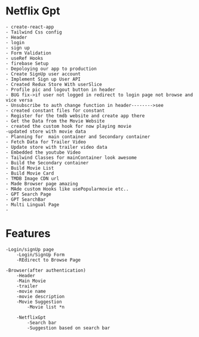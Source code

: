 # Netflix Gpt 
    - create-react-app
    - Tailwind Css config
    - Header
    - login
    - sign up
    - Form Validation
    - useRef Hooks
    - firebase Setup
    - Depoloying our app to production
    - Create SignUp user account
    - Implement Sign up User API
    - Created Redux Store With userSlice
    - Profile pic and logout button in header
    - BUG fix->if user not logged in redirect to login page not browse and vice versa
    - Unsubscribe to auth change function in header-------->see
    - created constant files for constant 
    - Register for the tmdb website and create app there
    - Get the Data from the Movie Website 
    - created the custom hook for now playing movie 
    -updated store with movie data 
    - Planning for  main container and Secondary container 
    - Fetch Data for Trailer Video 
    - Update store with trailer video data
    - Embedded the youtube Video
    - Tailwind Classes for mainContainer look awesome 
    - Build the Secondary container 
    - Build Movie List 
    - Build Movie Card
    - TMDB Image CDN url
    - Made Browser page amazing
    - MAde custom Hooks like usePopularmovie etc..
    - GPT Search Page
    - GPT SearchBar
    - Multi Lingual Page
    - 

    
    
    


# Features
    -Login/signUp page
        -Login/SignUp Form
        -REdirect to Browse Page

    -Browser(after authentication)
        -Header
        -Main Movie
        -trailer
        -movie name
        -movie description
        -Movie Suggestion
            -Movie list *n
            
        -NetflixGpt
            -Search bar
            -Suggestion based on search bar 

